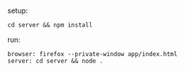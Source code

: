 setup:

    cd server && npm install

run:

    browser: firefox --private-window app/index.html 
    server: cd server && node .
